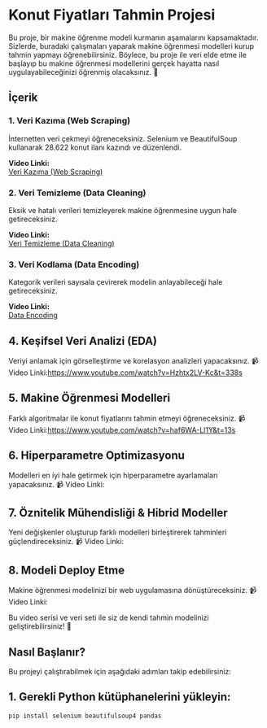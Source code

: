 # Konut Fiyatları Tahmin Projesi

Bu proje, bir makine öğrenme modeli kurmanın aşamalarını kapsamaktadır. Sizlerde, buradaki çalışmaları yaparak makine öğrenmesi modelleri kurup tahmin yapmayı öğrenebilirsiniz. 
Böylece, bu proje ile veri elde etme ile başlayıp bu makine öğrenmesi modellerini gerçek hayatta nasıl uygulayabileceğinizi öğrenmiş olacaksınız. 🚀

## İçerik

### 1. Veri Kazıma (Web Scraping)
İnternetten veri çekmeyi öğreneceksiniz. Selenium ve BeautifulSoup kullanarak 28.622 konut ilanı kazındı ve düzenlendi.

**Video Linki:**  
[Veri Kazıma (Web Scraping)](https://www.youtube.com/watch?v=0UdZ5_HMlWE)

### 2. Veri Temizleme (Data Cleaning)
Eksik ve hatalı verileri temizleyerek makine öğrenmesine uygun hale getireceksiniz.

**Video Linki:**  
[Veri Temizleme (Data Cleaning)](https://www.youtube.com/watch?v=A-D9bw4S0MI)

### 3. Veri Kodlama (Data Encoding)
Kategorik verileri sayısala çevirerek modelin anlayabileceği hale getireceksiniz.

**Video Linki:**  
[Data Encoding](https://www.youtube.com/watch?v=ZU3OkNV-23U)

## 4. Keşifsel Veri Analizi (EDA)
Veriyi anlamak için görselleştirme ve korelasyon analizleri yapacaksınız.
📹 Video Linki:https://www.youtube.com/watch?v=Hzhtx2LV-Kc&t=338s

## 5. Makine Öğrenmesi Modelleri
Farklı algoritmalar ile konut fiyatlarını tahmin etmeyi öğreneceksiniz.
📹 Video Linki:https://www.youtube.com/watch?v=haf6WA-Ll1Y&t=13s

## 6. Hiperparametre Optimizasyonu
Modelleri en iyi hale getirmek için hiperparametre ayarlamaları yapacaksınız.
📹 Video Linki: 

## 7. Öznitelik Mühendisliği & Hibrid Modeller
Yeni değişkenler oluşturup farklı modelleri birleştirerek tahminleri güçlendireceksiniz.
📹 Video Linki: 

## 8. Modeli Deploy Etme
Makine öğrenmesi modelinizi bir web uygulamasına dönüştüreceksiniz.
📹 Video Linki: 

Bu video serisi ve veri seti ile siz de kendi tahmin modelinizi geliştirebilirsiniz! 🚀

## Nasıl Başlanır?
Bu projeyi çalıştırabilmek için aşağıdaki adımları takip edebilirsiniz:

## 1. Gerekli Python kütüphanelerini yükleyin:
   ```bash
   pip install selenium beautifulsoup4 pandas
